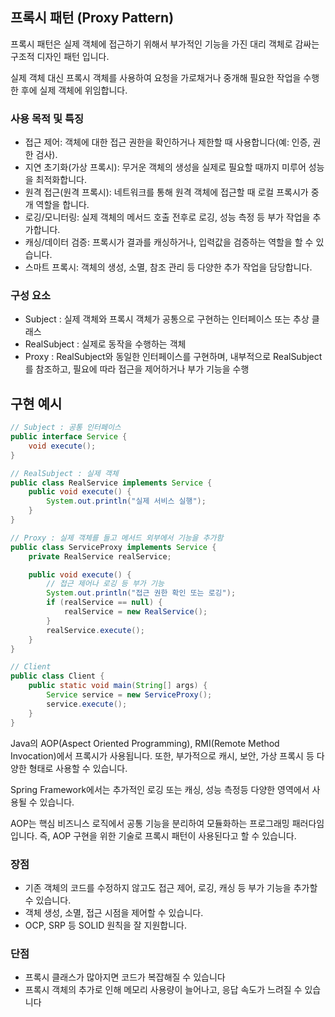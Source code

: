 ## 프록시 패턴 (Proxy Pattern)

프록시 패턴은 실제 객체에 접근하기 위해서 부가적인 기능을 가진 대리 객체로 감싸는 구조적 디자인 패턴 입니다.

실제 객체 대신 프록시 객체를 사용하여 요청을 가로채거나 중개해 필요한 작업을 수행한 후에 실제 객체에 위임합니다.

### 사용 목적 및 특징

- 접근 제어: 객체에 대한 접근 권한을 확인하거나 제한할 때 사용합니다(예: 인증, 권한 검사).
- 지연 초기화(가상 프록시): 무거운 객체의 생성을 실제로 필요할 때까지 미루어 성능을 최적화합니다.
- 원격 접근(원격 프록시): 네트워크를 통해 원격 객체에 접근할 때 로컬 프록시가 중개 역할을 합니다.
- 로깅/모니터링: 실제 객체의 메서드 호출 전후로 로깅, 성능 측정 등 부가 작업을 추가합니다.
- 캐싱/데이터 검증: 프록시가 결과를 캐싱하거나, 입력값을 검증하는 역할을 할 수 있습니다.
- 스마트 프록시: 객체의 생성, 소멸, 참조 관리 등 다양한 추가 작업을 담당합니다.

### 구성 요소

- Subject : 실제 객체와 프록시 객체가 공통으로 구현하는 인터페이스 또는 추상 클래스
- RealSubject : 실제로 동작을 수행하는 객체
- Proxy : RealSubject와 동일한 인터페이스를 구현하며, 내부적으로 RealSubject를 참조하고, 필요에 따라 접근을 제어하거나 부가 기능을 수행

## 구현 예시

```java
// Subject : 공통 인터페이스
public interface Service {
    void execute();
}

// RealSubject : 실제 객체
public class RealService implements Service {
    public void execute() {
        System.out.println("실제 서비스 실행");
    }
}

// Proxy : 실제 객체를 들고 메서드 외부에서 기능을 추가함
public class ServiceProxy implements Service {
    private RealService realService;

    public void execute() {
        // 접근 제어나 로깅 등 부가 기능
        System.out.println("접근 권한 확인 또는 로깅");
        if (realService == null) {
            realService = new RealService();
        }
        realService.execute();
    }
}

// Client
public class Client {
    public static void main(String[] args) {
        Service service = new ServiceProxy();
        service.execute();
    }
}

```

Java의 AOP(Aspect Oriented Programming), RMI(Remote Method Invocation)에서 프록시가 사용됩니다.
또한, 부가적으로 캐시, 보안, 가상 프록시 등 다양한 형태로 사용할 수 있습니다.

Spring Framework에서는 추가적인 로깅 또는 캐싱, 성능 측정등 다양한 영역에서 사용될 수 있습니다.

AOP는 핵심 비즈니스 로직에서 공통 기능을 분리하여 모듈화하는 프로그래밍 패러다임 입니다.
즉, AOP 구현을 위한 기술로 프록시 패턴이 사용된다고 할 수 있습니다.
### 장점

- 기존 객체의 코드를 수정하지 않고도 접근 제어, 로깅, 캐싱 등 부가 기능을 추가할 수 있습니다.
- 객체 생성, 소멸, 접근 시점을 제어할 수 있습니다.
- OCP, SRP 등 SOLID 원칙을 잘 지원합니다.

### 단점

- 프록시 클래스가 많아지면 코드가 복잡해질 수 있습니다
- 프록시 객체의 추가로 인해 메모리 사용량이 늘어나고, 응답 속도가 느려질 수 있습니다
